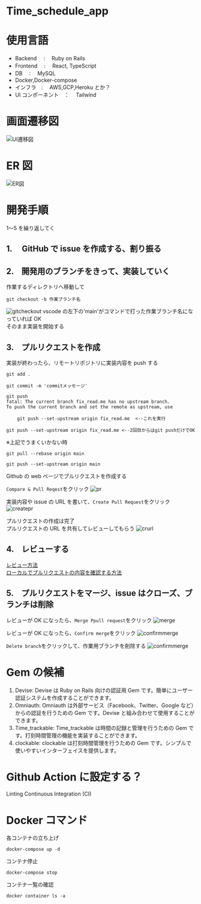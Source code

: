 # Time_schedule_app

# 使用言語

- Backend 　:　 Ruby on Rails
- Frontend 　:　 React, TypeScript
- DB 　:　 MySQL
- Docker,Docker-compose
- インフラ　:　 AWS,GCP,Heroku とか？
- UI コンポーネント　：　 Tailwind

# 画面遷移図
![UI遷移図](image/newUI.png)

# ER 図

![ER図](image/er.png)

# 開発手順

1〜5 を繰り返してく

## 1.　 GitHub で issue を作成する、割り振る

## 2.　開発用のブランチをきって、実装していく

作業するディレクトリへ移動して

```
git checkout -b 作業ブランチ名
```

![gitcheckout](image/gitcheckout.png)
vscode の左下の'main'がコマンドで打った作業ブランチ名になっていれば OK  
そのまま実装を開始する

## 3.　プルリクエストを作成

実装が終わったら、リモートリポジトリに実装内容を push する

```
git add .
```

```
git commit -m 'commitメッセージ'
```

```
git push
fatal: The current branch fix_read.me has no upstream branch.
To push the current branch and set the remote as upstream, use

    git push --set-upstream origin fix_read.me  <--これを実行
```

```
git push --set-upstream origin fix_read.me <--2回目からはgit pushだけでOK
```

※上記でうまくいかない時
```
git pull --rebase origin main
```

```
git push --set-upstream origin main
```

Github の web ページでプルリクエストを作成する

`Compare & Pull Reqest`をクリック
![pr](image/pullricest.png)

実装内容や issue の URL を書いて、`Create Pull Request`をクリック
![createpr](image/createpullrequest.png)

プルリクエストの作成は完了  
プルリクエストの URL を共有してレビューしてもらう
![crurl](image/prurl.png)

## 4.　レビューする

[レビュー方法](https://howpon.com/6351)  
[ローカルでプルリクエストの内容を確認する方法](https://qiita.com/great084/items/ad74dd064a2c2bc47cff)

## 5.　プルリクエストをマージ、issue はクローズ、ブランチは削除

レビューが OK になったら、`Merge Ppull request`をクリック
![merge](image/mergepr.png)

レビューが OK になったら、`Confirm merge`をクリック
![confirmmerge](image/confirmmerge.png)

`Delete branch`をクリックして、作業用ブランチを削除する
![confirmmerge](image/deletebranch.png)

# Gem の候補

1. Devise: Devise は Ruby on Rails 向けの認証用 Gem です。簡単にユーザー認証システムを作成することができます。
2. Omniauth: Omniauth は外部サービス（Facebook、Twitter、Google など）からの認証を行うための Gem です。Devise と組み合わせて使用することができます。
3. Time_trackable: Time_trackable は時間の記録と管理を行うための Gem です。打刻時間管理の機能を実装することができます。
4. clockable: clockable は打刻時間管理を行うための Gem です。シンプルで使いやすいインターフェイスを提供します。

# Github Action に設定する？

Linting
Continuous Integration (CI)

# Docker コマンド

各コンテナの立ち上げ

```
docker-compose up -d
```

コンテナ停止

```
docker-compose stop
```

コンテナ一覧の確認

```
docker container ls -a
```
